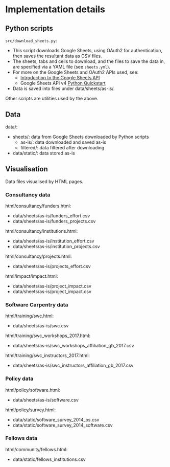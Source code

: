 # Implementation details

## Python scripts

`src/download_sheets.py`:

* This script downloads Google Sheets, using OAuth2 for authentication, then saves the resultant data as CSV files.
* The sheets, tabs and cells to download, and the files to save the data in, are specified via a YAML file (see `sheets.yml`).
* For more on the Google Sheets and OAuth2 APIs used, see:
  - [Introduction to the Google Sheets API](https://developers.google.com/sheets/api/guides/concepts)
  - Google Sheets API v4 [Python Quickstart](https://developers.google.com/sheets/api/quickstart/python)
* Data is saved into files under data/sheets/as-is/.

Other scripts are utilities used by the above.

## Data

data/:

* sheets/: data from Google Sheets downloaded by Python scripts
  - as-is/: data downloaded and saved as-is
  - filtered/: data filtered after downloading
* data/static/: data stored as-is

## Visualisation

Data files visualised by HTML pages.

### Consultancy data

html/consultancy/funders.html:

* data/sheets/as-is/funders_effort.csv
* data/sheets/as-is/funders_projects.csv

html/consultancy/institutions.html:

* data/sheets/as-is/institution_effort.csv
* data/sheets/as-is/institution_projects.csv

html/consultancy/projects.html:

* data/sheets/as-is/projects_effort.csv

html/impact/impact.html:

* data/sheets/as-is/project_impact.csv 
* data/sheets/as-is/project_impact.csv 

### Software Carpentry data

html/training/swc.html:

* data/sheets/as-is/swc.csv 

html/training/swc_workshops_2017.html:

* data/sheets/as-is/swc_workshops_affiliation_gb_2017.csv 

html/training/swc_instructors_2017.html:

* data/sheets/as-is/swc_instructors_affiliation_gb_2017.csv 

### Policy data

html/policy/software.html:

* data/sheets/as-is/software.csv 

html/policy/survey.html:

* data/static/software_survey_2014_os.csv
* data/static/software_survey_2014_software.csv

### Fellows data

html/community/fellows.html:

* data/static/fellows_institutions.csv
